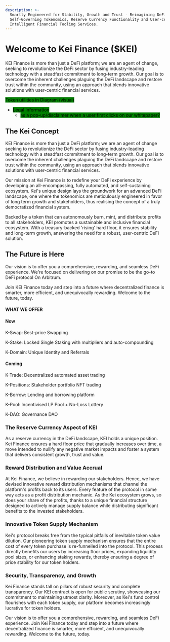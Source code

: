 ```yaml
---
description: >-
  Smartly Engineered for Stability, Growth and Trust - Reimagining DeFi with
  Self-Governing Tokenomics, Reserve Currency Functionality and User-centric,
  Intelligent Financial Tooling Services.
---
```


# Welcome to Kei Finance ($KEI)

KEI Finance is more than just a DeFi platform; we are an agent of change, seeking to revolutionize the DeFi sector by fusing industry-leading technology with a steadfast commitment to long-term growth. Our goal is to overcome the inherent challenges plaguing the DeFi landscape and restore trust within the community, using an approach that blends innovative solutions with user-centric financial services.

<mark style="background-color:green;">Token utilities in Diagram (visual)</mark>

* <mark style="background-color:green;">Legal Information</mark>
  * <mark style="background-color:green;">as a pop-up/disclaimer when a user first clicks on our whitepaper?</mark>

## The Kei Concept

KEI Finance is more than just a DeFi platform; we are an agent of change seeking to revolutionize the DeFi sector by fusing industry-leading technology with a steadfast commitment to long-term growth. Our goal is to overcome the inherent challenges plaguing the DeFi landscape and restore trust within the community, using an approach that blends innovative solutions with user-centric financial services.

Our mission at Kei Finance is to redefine your DeFi experience by developing an all-encompassing, fully automated, and self-sustaining ecosystem. Kei's unique design lays the groundwork for an advanced DeFi landscape, one where the tokenomics are meticulously engineered in favor of long term growth and stakeholders, thus realising the concept of a truly democratized financial system.

Backed by a token that can autonomously burn, mint, and distribute profits to all stakeholders, KEI promotes a sustainable and inclusive financial ecosystem. With a treasury-backed 'rising' hard floor, it ensures stability and long-term growth, answering the need for a robust, user-centric DeFi solution.

## **The Future is Here**

Our vision is to offer you a comprehensive, rewarding, and seamless DeFi experience. We're focused on delivering on our promise to be the go-to DeFi protocol On Arbitrum.

Join KEI Finance today and step into a future where decentralized finance is smarter, more efficient, and unequivocally rewarding. Welcome to the future, today.

#### WHAT WE OFFER

#### Now

K-Swap: Best-price Swapping

K-Stake: Locked Single Staking with multipliers and auto-compounding

K-Domain: Unique Identity and Referrals

#### Coming

K-Trade: Decentralized automated asset trading

K-Positions: Stakeholder portfolio NFT trading

K-Borrow: Lending and borrowing platform

K-Pool: Incentivised LP Pool + No-Loss Lottery

K-DAO: Governance DAO

### **The Reserve Currency Aspect of KEI**

As a reserve currency in the DeFi landscape, KEI holds a unique position. Kei Finance ensures a hard floor price that gradually increases over time, a move intended to nullify any negative market impacts and foster a system that delivers consistent growth, trust and value.

### **Reward Distribution and Value Accrual**

At Kei Finance, we believe in rewarding our stakeholders. Hence, we have devised innovative reward distribution mechanisms that channel the platform's profits back to its users. Every feature of the protocol in some way acts as a profit distribution mechanic. As the Kei ecosystem grows, so does your share of the profits, thanks to a unique financial structure designed to actively manage supply balance while distributing significant benefits to the invested stakeholders.

### **Innovative Token Supply Mechanism**

Kei's protocol breaks free from the typical pitfalls of inevitable token value dilution. Our pioneering token supply mechanism ensures that the entire cost of every token purchase is re-funnelled into the protocol. This process directly benefits our users by increasing floor prices, expanding liquidity pool sizes, or enhancing staking rewards, thereby ensuring a degree of price stability for our token holders.

### **Security, Transparency, and Growth**

Kei Finance stands tall on pillars of robust security and complete transparency. Our KEI contract is open for public scrutiny, showcasing our commitment to maintaining utmost clarity. Moreover, as Kei's fund control flourishes with each token supply, our platform becomes increasingly lucrative for token holders.



Our vision is to offer you a comprehensive, rewarding, and seamless DeFi experience. Join Kei Finance today and step into a future where decentralized finance is smarter, more efficient, and unequivocally rewarding. Welcome to the future, today.
